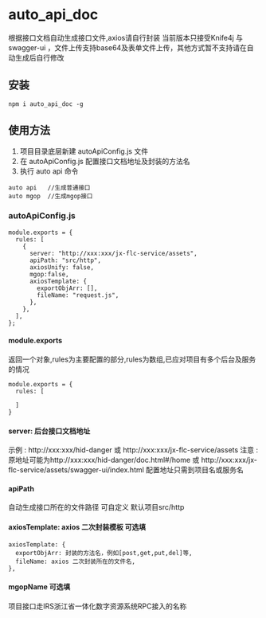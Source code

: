 # auto_api_doc

根据接口文档自动生成接口文件,axios请自行封装
当前版本只接受Knife4j 与swagger-ui ，文件上传支持base64及表单文件上传，其他方式暂不支持请在自动生成后自行修改

## 安装

```
npm i auto_api_doc -g
```

## 使用方法

1. 项目目录底层新建 autoApiConfig.js 文件
2. 在 autoApiConfig.js 配置接口文档地址及封装的方法名
3. 执行 auto api 命令
```
auto api   //生成普通接口
auto mgop  //生成mgop接口
```
### autoApiConfig.js 
```
module.exports = {
  rules: [
    {
      server: "http://xxx:xxx/jx-flc-service/assets",
      apiPath: "src/http",
      axiosUnify: false,
      mgop:false,
      axiosTemplate: {
        exportObjArr: [],
        fileName: "request.js",
      },
    },
  ],
};
```
#### module.exports 
返回一个对象,rules为主要配置的部分,rules为数组,已应对项目有多个后台及服务的情况
```
module.exports = {
  rules: [

  ]
}
```
#### server: 后台接口文档地址
示例 : http://xxx:xxx/hid-danger 或 http://xxx:xxx/jx-flc-service/assets
注意 : 原地址可能为http://xxx:xxx/hid-danger/doc.html#/home 或 http://xxx:xxx/jx-flc-service/assets/swagger-ui/index.html 配置地址只需到项目名或服务名

#### apiPath 
自动生成接口所在的文件路径 可自定义 默认项目src/http

#### axiosTemplate: axios 二次封装模板 可选填
```
axiosTemplate: {
  exportObjArr: 封装的方法名，例如[post,get,put,del]等,
  fileName: axios 二次封装所在的文件名,
},
```
#### mgopName 可选填
项目接口走IRS浙江省一体化数字资源系统RPC接入的名称

<!-- #### axiosUnify -->
<!-- 接口是否统一封装，当 axiosUnify 为 true 时 fileName必填 -->